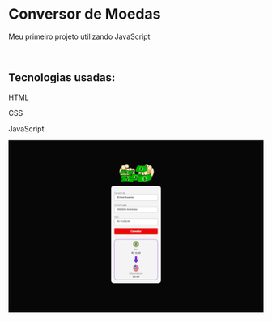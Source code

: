 <h1> Conversor de Moedas</h1>
<p>Meu primeiro projeto utilizando JavaScript</p>
<br>
<h2>Tecnologias usadas:</h2>
<p>HTML</p>
<p>CSS</p>
<p>JavaScript</p>
<img src="https://github.com/Erisson10/Convert--Money/blob/master/assets/ConvertMoney.png?raw=true">
